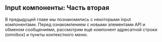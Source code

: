 ## Input компоненты: Часть вторая

В предыдущей главе мы познакомились с некоторыми input компонентами. Перед ознакомлением с новыми элементами API и обменом сообщениями, рассмотрим ещё компонент адресатной строки \(omnibox\) и пункты контекстного меню.

